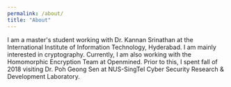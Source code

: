 ```yaml
---
permalink: /about/
title: "About"
---
```


I am a master's student working with Dr. Kannan Srinathan at the International Institute of Information Technology, Hyderabad. I am mainly interested in cryptography. Currently, I am also working with the Homomorphic Encryption Team at Openmined. Prior to this, I spent fall of 2018 visiting Dr. Poh Geong Sen at NUS-SingTel Cyber Security Research & Development Laboratory. 
